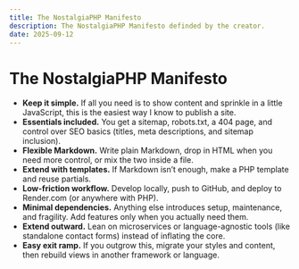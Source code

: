 ```yaml
---
title: The NostalgiaPHP Manifesto
description: The NostalgiaPHP Manifesto definded by the creator.
date: 2025-09-12
---
```


# The NostalgiaPHP Manifesto

- **Keep it simple.** If all you need is to show content and sprinkle in a little JavaScript, this is the easiest way I know to publish a site.
- **Essentials included.** You get a sitemap, robots.txt, a 404 page, and control over SEO basics (titles, meta descriptions, and sitemap inclusion).
- **Flexible Markdown.** Write plain Markdown, drop in HTML when you need more control, or mix the two inside a file.
- **Extend with templates.** If Markdown isn’t enough, make a PHP template and reuse partials.
- **Low-friction workflow.** Develop locally, push to GitHub, and deploy to Render.com (or anywhere with PHP).
- **Minimal dependencies.** Anything else introduces setup, maintenance, and fragility. Add features only when you actually need them.
- **Extend outward.** Lean on microservices or language-agnostic tools (like standalone contact forms) instead of inflating the core.
- **Easy exit ramp.** If you outgrow this, migrate your styles and content, then rebuild views in another framework or language.